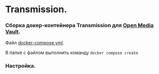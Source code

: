 # Transmission.

### Сборка докер-контейнера Transmission для [Open Media Vault](omv.md).

Файл [docker-compose.yml](transmission/docker-compose.yml).

В папке с файлом выполнить команду `docker compose create`

### Настройка.
